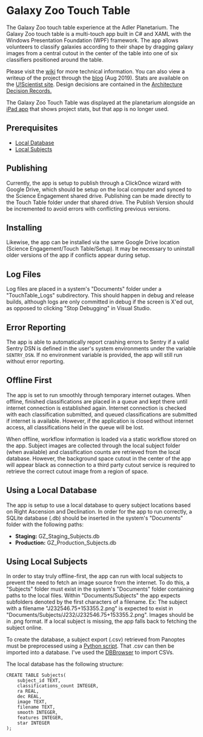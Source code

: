 # Galaxy Zoo Touch Table
The Galaxy Zoo touch table experience at the Adler Planetarium. The Galaxy Zoo touch table is a multi-touch app built in C# and XAML with the Windows Presentation Foundation (WPF) framework. The app allows volunteers to classify galaxies according to their shape by dragging galaxy images from a central cutout in the center of the table into one of six classifiers positioned around the table. 

Please visit the [wiki](https://github.com/zooniverse/galaxy-zoo-touch-table/wiki) for more technical information. You can also view a writeup of the project through the [blog](https://blog.zooniverse.org/2019/08/14/uscientist-and-the-galaxy-zoo-touch-table-at-adler-planetarium/) (Aug 2019). Stats are available on the [U!Scientist site](https://www.uscientist.org/). Design decisions are contained in the [Architecture Decision Records.](https://github.com/zooniverse/galaxy-zoo-touch-table/tree/master/docs/arch)

The Galaxy Zoo Touch Table was displayed at the planetarium alongside an [iPad app](https://github.com/zooniverse/touchable-display) that shows project stats, but that app is no longer used.

## Prerequisites
- [Local Database](#using-a-local-database)
- [Local Subjects](#using-local-subjects)

## Publishing
Currently, the app is setup to publish through a ClickOnce wizard with Google Drive, which should be setup on the local computer and synced to the Science Engagement shared drive. Publishing can be made directly to the Touch Table folder under that shared drive. The Publish Version should be incremented to avoid errors with conflicting previous versions.

## Installing
Likewise, the app can be installed via the same Google Drive location (Science Engagement/Touch Table/Setup). It may be necessary to uninstall older versions of the app if conflicts appear during setup.

## Log Files
Log files are placed in a system's "Documents" folder under a "TouchTable_Logs" subdirectory. This should happen in debug and release builds, although logs are only committed in debug if the screen is X'ed out, as opposed to clicking "Stop Debugging" in Visual Studio.

## Error Reporting
The app is able to automatically report crashing errors to Sentry if a valid Sentry DSN is defined in the user's system environments under the variable `SENTRY_DSN`. If no environment variable is provided, the app will still run without error reporting.

## Offline First
The app is set to run smoothly through temporary internet outages. When offline, finished classifications are placed in a queue and kept there until internet connection is established again. Internet connection is checked with each classification submitted, and queued classifications are submitted if internet is available. However, if the application is closed without internet access, all classifications held in the queue will be lost.

When offline, workflow information is loaded via a static workflow stored on the app. Subject images are collected through the local subject folder (when available) and classification counts are retrieved from the local database. However, the background space cutout in the center of the app will appear black as connection to a third party cutout service is required to retrieve the correct cutout image from a region of space.

## Using a Local Database
The app is setup to use a local database to query subject locations based on Right Ascension and Declination. In order for the app to run correctly, a SQLite database (.db) should be inserted in the system's "Documents" folder with the following paths:

- **Staging:** GZ_Staging_Subjects.db
- **Production:** GZ_Production_Subjects.db

## Using Local Subjects
In order to stay truly offline-first, the app can run with local subjects to prevent the need to fetch an image source from the internet. To do this, a "Subjects" folder must exist in the system's "Documents" folder containing paths to the local files. Within "Documents/Subjects" the app expects subfolders denoted by the first characters of a filename. Ex: The subject with a filename "J232546.75+153355.2.png" is expected to exist in "Documents/Subjects/J232/J232546.75+153355.2.png". Images should be in .png format. If a local subject is missing, the app falls back to fetching the subject online.

To create the database, a subject export (.csv) retrieved from Panoptes must be preprocessed using a [Python script](https://github.com/zooniverse/Data-digging/blob/master/scripts_ProjectExamples/galaxy_zoo_touch_table/prepare_db_from_classification_export.py). That .csv can then be imported into a database. I've used the [DBBrowser](https://sqlitebrowser.org/) to import CSVs.  

The local database has the following structure:

```
CREATE TABLE Subjects(
    subject_id TEXT,
    classifications_count INTEGER,
    ra REAL,
    dec REAL,
    image TEXT,
    filename TEXT,
    smooth INTEGER,
    features INTEGER,
    star INTEGER
);
```

